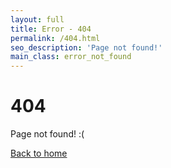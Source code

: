 ```yaml
---
layout: full
title: Error - 404
permalink: /404.html
seo_description: 'Page not found!'
main_class: error_not_found
---
```

# 404

Page not found! :(

[Back to home](https://habibimroncn.github.io/)